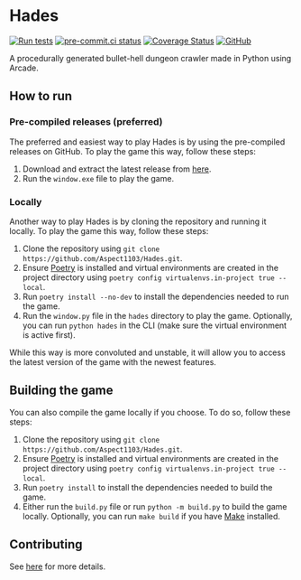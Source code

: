 # Hades

[![Run tests](https://github.com/Aspect1103/Hades/actions/workflows/test.yaml/badge.svg)](https://github.com/Aspect1103/Hades/actions/workflows/test.yaml)
[![pre-commit.ci status](https://results.pre-commit.ci/badge/github/Aspect1103/Hades/master.svg)](https://results.pre-commit.ci/latest/github/Aspect1103/Hades/master)
[![Coverage Status](https://coveralls.io/repos/github/Aspect1103/Hades/badge.svg?branch=master)](https://coveralls.io/github/Aspect1103/Hades?branch=master)
[![GitHub](https://img.shields.io/github/license/Aspect1103/Hades)](LICENSE)

A procedurally generated bullet-hell dungeon crawler made in Python using
Arcade.

## How to run

### Pre-compiled releases (preferred)

The preferred and easiest way to play Hades is by using the pre-compiled
releases on GitHub. To play the game this way, follow these steps:

1. Download and extract the latest release from [here](https://github.com/Aspect1103/Hades/releases).
2. Run the `window.exe` file to play the game.

### Locally

Another way to play Hades is by cloning the repository and running it locally.
To play the game this way, follow these steps:

1. Clone the repository using `git clone
   https://github.com/Aspect1103/Hades.git`.
2. Ensure [Poetry](https://python-poetry.org/) is installed and virtual
   environments are created in the project directory using `poetry config
   virtualenvs.in-project true --local`.
3. Run `poetry install --no-dev` to install the dependencies needed to run the
   game.
4. Run the `window.py` file in the `hades` directory to play the game.
   Optionally, you can run `python hades` in the CLI (make sure the virtual
   environment is active first).

While this way is more convoluted and unstable, it will allow you to access the
latest version of the game with the newest features.

## Building the game

You can also compile the game locally if you choose. To do so, follow these
steps:

1. Clone the repository using `git clone
   https://github.com/Aspect1103/Hades.git`.
2. Ensure [Poetry](https://python-poetry.org/) is installed and virtual
   environments are created in the project directory using `poetry config
   virtualenvs.in-project true --local`.
3. Run `poetry install` to install the dependencies needed to build the game.
4. Either run the `build.py` file or run `python -m build.py` to build the game
   locally. Optionally, you can run `make build` if you have [Make](https://www.gnu.org/software/make/manual/make.html)
   installed.

## Contributing

See [here](.github/CONTRIBUTING.md) for more details.

